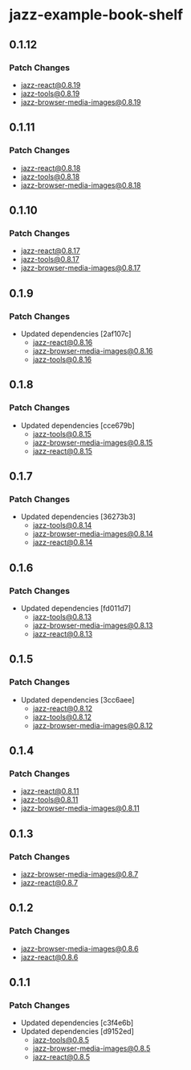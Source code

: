 # jazz-example-book-shelf

## 0.1.12

### Patch Changes

- jazz-react@0.8.19
- jazz-tools@0.8.19
- jazz-browser-media-images@0.8.19

## 0.1.11

### Patch Changes

- jazz-react@0.8.18
- jazz-tools@0.8.18
- jazz-browser-media-images@0.8.18

## 0.1.10

### Patch Changes

- jazz-react@0.8.17
- jazz-tools@0.8.17
- jazz-browser-media-images@0.8.17

## 0.1.9

### Patch Changes

- Updated dependencies [2af107c]
  - jazz-react@0.8.16
  - jazz-browser-media-images@0.8.16
  - jazz-tools@0.8.16

## 0.1.8

### Patch Changes

- Updated dependencies [cce679b]
  - jazz-tools@0.8.15
  - jazz-browser-media-images@0.8.15
  - jazz-react@0.8.15

## 0.1.7

### Patch Changes

- Updated dependencies [36273b3]
  - jazz-tools@0.8.14
  - jazz-browser-media-images@0.8.14
  - jazz-react@0.8.14

## 0.1.6

### Patch Changes

- Updated dependencies [fd011d7]
  - jazz-tools@0.8.13
  - jazz-browser-media-images@0.8.13
  - jazz-react@0.8.13

## 0.1.5

### Patch Changes

- Updated dependencies [3cc6aee]
  - jazz-react@0.8.12
  - jazz-tools@0.8.12
  - jazz-browser-media-images@0.8.12

## 0.1.4

### Patch Changes

- jazz-react@0.8.11
- jazz-tools@0.8.11
- jazz-browser-media-images@0.8.11

## 0.1.3

### Patch Changes

- jazz-browser-media-images@0.8.7
- jazz-react@0.8.7

## 0.1.2

### Patch Changes

- jazz-browser-media-images@0.8.6
- jazz-react@0.8.6

## 0.1.1

### Patch Changes

- Updated dependencies [c3f4e6b]
- Updated dependencies [d9152ed]
  - jazz-tools@0.8.5
  - jazz-browser-media-images@0.8.5
  - jazz-react@0.8.5
